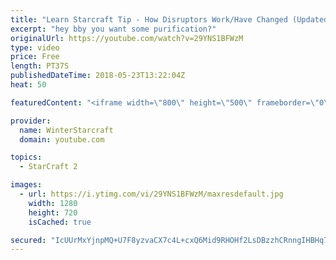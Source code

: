 ```yaml
---
title: "Learn Starcraft Tip - How Disruptors Work/Have Changed (Updated Patch 4.0 2018)"
excerpt: "hey bby you want some purification?"
originalUrl: https://youtube.com/watch?v=29YNS1BFWzM
type: video
price: Free
length: PT37S
publishedDateTime: 2018-05-23T13:22:04Z
heat: 50

featuredContent: "<iframe width=\"800\" height=\"500\" frameborder=\"0\" src=\"https://www.youtube.com/embed/29YNS1BFWzM\" allow=\"accelerometer; autoplay; encrypted-media; gyroscope; picture-in-picture\" allowfullscreen></iframe>"

provider:
  name: WinterStarcraft
  domain: youtube.com

topics:
  - StarCraft 2

images:
  - url: https://i.ytimg.com/vi/29YNS1BFWzM/maxresdefault.jpg
    width: 1280
    height: 720
    isCached: true

secured: "IcUUrMxYjnpMQ+U7F8yzvaCX7c4L+cxQ6Mid9RHOHf2LsDBzzhCRnngIHBHq79eUmxQ8gbe3NtflIs77DgG98TfginPwFGmSDfcPXOcQbjITccYS0AxfsRd2pQiPYV1bhXD0QGuRJhqjlPhMgwfMnAEaiT7Hw/9DT3SZRmuBwffvikmU7GoMWIHuIGLB/GCjC3UPWCaHTZ0sgD1J+oIBqm2rvnVm8ghVCGt4SnfOMjVEq2m0JKL4mAXzW5hU6vaU8BaYxCRbI5Iqg02NtK7SP80gtJ+Gs5P1hVdADvibVJ7EXOigkrU8rAZZ89c+xNY5X3CYp7nrx2oHC9qObj2ECU9cOws6GdBWemM5Kq8cG0NmV4VFDslnegJyAx3Q2NfFhYN/hzMJ4DmnVM2f5nIEDYQG+SWeeEWzTqF5AgcCGoU=;zYCYdcdHsnPsyumRLP21DQ=="
---
```


